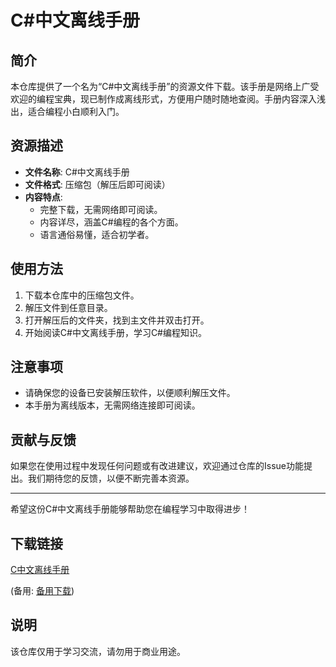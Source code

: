 # C#中文离线手册

## 简介
本仓库提供了一个名为“C#中文离线手册”的资源文件下载。该手册是网络上广受欢迎的编程宝典，现已制作成离线形式，方便用户随时随地查阅。手册内容深入浅出，适合编程小白顺利入门。

## 资源描述
- **文件名称**: C#中文离线手册
- **文件格式**: 压缩包（解压后即可阅读）
- **内容特点**:
  - 完整下载，无需网络即可阅读。
  - 内容详尽，涵盖C#编程的各个方面。
  - 语言通俗易懂，适合初学者。

## 使用方法
1. 下载本仓库中的压缩包文件。
2. 解压文件到任意目录。
3. 打开解压后的文件夹，找到主文件并双击打开。
4. 开始阅读C#中文离线手册，学习C#编程知识。

## 注意事项
- 请确保您的设备已安装解压软件，以便顺利解压文件。
- 本手册为离线版本，无需网络连接即可阅读。

## 贡献与反馈
如果您在使用过程中发现任何问题或有改进建议，欢迎通过仓库的Issue功能提出。我们期待您的反馈，以便不断完善本资源。

---

希望这份C#中文离线手册能够帮助您在编程学习中取得进步！

## 下载链接
[C中文离线手册](https://pan.quark.cn/s/7e83415e9200) 

(备用: [备用下载](https://pan.baidu.com/s/1pn8NAp1xfJwaq48U3droJg?pwd=1234))

## 说明

该仓库仅用于学习交流，请勿用于商业用途。
